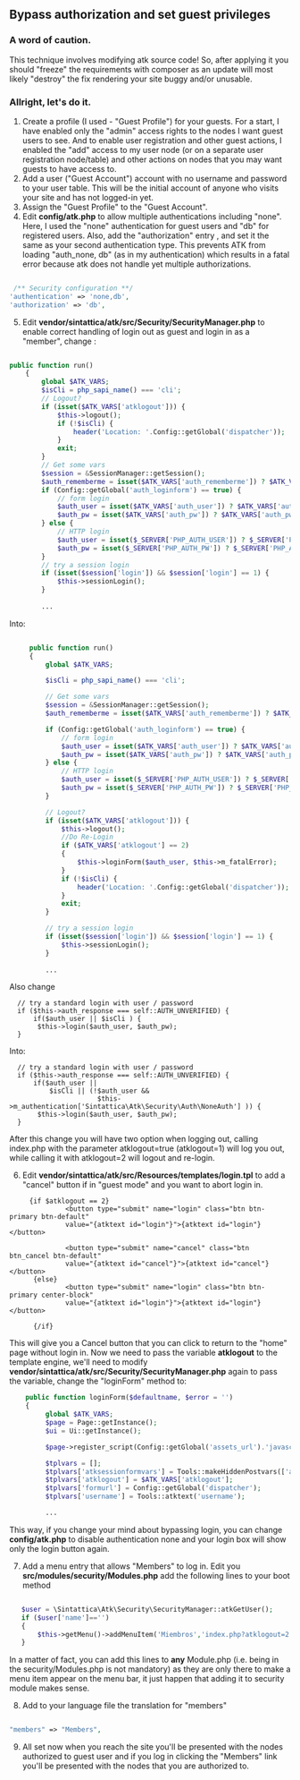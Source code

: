 ## Bypass authorization and set guest privileges

### A word of caution.

This technique involves modifying atk source code! So, after applying it you should "freeze" the requirements with composer as an update
will most likely "destroy" the fix rendering your site buggy and/or unusable.


### Allright, let's do it.

1. Create a profile (I used - "Guest Profile") for your guests. For a start, I have enabled only the "admin" access rights to the nodes I want guest users to see. 
And to enable user registration and other guest actions, I enabled the "add" access to my user node 
(or on a separate user registration node/table) and other actions on nodes that you may want guests to have access to.
2. Add a user ("Guest Account") account with no username and password to your user table. This will be the initial account of 
anyone who visits your site and has not logged-in yet.
3. Assign the "Guest Profile" to the "Guest Account".
4. Edit **config/atk.php** to allow multiple authentications including "none". Here, I used the "none" authentication for guest users and 
"db" for registered users. Also, add the "authorization" entry , and set it the same as your second authentication type. 
This prevents ATK from loading "auth_none, db" (as in my authentication) which results in a fatal error because atk does not handle yet 
multiple authorizations.

```php

 /** Security configuration **/
'authentication' => 'none,db',
'authorization' => 'db',

```

5. Edit **vendor/sintattica/atk/src/Security/SecurityManager.php** to enable correct handling of login out as guest and login in as a 
"member", change :

```php

public function run()
    {
        global $ATK_VARS;
        $isCli = php_sapi_name() === 'cli';
        // Logout?
        if (isset($ATK_VARS['atklogout'])) {
            $this->logout();
            if (!$isCli) {
                header('Location: '.Config::getGlobal('dispatcher'));
            }
            exit;
        }
        // Get some vars
        $session = &SessionManager::getSession();
        $auth_rememberme = isset($ATK_VARS['auth_rememberme']) ? $ATK_VARS['auth_rememberme'] : 0;
        if (Config::getGlobal('auth_loginform') == true) {
            // form login
            $auth_user = isset($ATK_VARS['auth_user']) ? $ATK_VARS['auth_user'] : '';
            $auth_pw = isset($ATK_VARS['auth_pw']) ? $ATK_VARS['auth_pw'] : '';
        } else {
            // HTTP login
            $auth_user = isset($_SERVER['PHP_AUTH_USER']) ? $_SERVER['PHP_AUTH_USER'] : '';
            $auth_pw = isset($_SERVER['PHP_AUTH_PW']) ? $_SERVER['PHP_AUTH_PW'] : '';
        }
        // try a session login
        if (isset($session['login']) && $session['login'] == 1) {
            $this->sessionLogin();
        }
   
        ...
```

Into:

```php

     public function run()
     {
         global $ATK_VARS;

         $isCli = php_sapi_name() === 'cli';

         // Get some vars
         $session = &SessionManager::getSession();
         $auth_rememberme = isset($ATK_VARS['auth_rememberme']) ? $ATK_VARS['auth_rememberme'] : 0;

         if (Config::getGlobal('auth_loginform') == true) {
             // form login
             $auth_user = isset($ATK_VARS['auth_user']) ? $ATK_VARS['auth_user'] : '';
             $auth_pw = isset($ATK_VARS['auth_pw']) ? $ATK_VARS['auth_pw'] : '';
         } else {
             // HTTP login
             $auth_user = isset($_SERVER['PHP_AUTH_USER']) ? $_SERVER['PHP_AUTH_USER'] : '';
             $auth_pw = isset($_SERVER['PHP_AUTH_PW']) ? $_SERVER['PHP_AUTH_PW'] : '';
         }

         // Logout?
         if (isset($ATK_VARS['atklogout'])) {
             $this->logout();
             //Do Re-Login
             if ($ATK_VARS['atklogout'] == 2)
             {
                 $this->loginForm($auth_user, $this->m_fatalError);
             }
             if (!$isCli) {
                 header('Location: '.Config::getGlobal('dispatcher'));
             }
             exit;
         }

         // try a session login
         if (isset($session['login']) && $session['login'] == 1) {
             $this->sessionLogin();
         }
   
         ...
```
Also change 

```
  // try a standard login with user / password
  if ($this->auth_response === self::AUTH_UNVERIFIED) {
      if($auth_user || $isCli ) {
       $this->login($auth_user, $auth_pw);
  }
```

Into:

```
  // try a standard login with user / password
  if ($this->auth_response === self::AUTH_UNVERIFIED) {
      if($auth_user ||
          $isCli || (!$auth_user &&
                      $this->m_authentication['Sintattica\Atk\Security\Auth\NoneAuth'] )) {
       $this->login($auth_user, $auth_pw);
  }
```


After this change you will have two option when logging out, calling index.php with the parameter atklogout=true (atklogout=1) 
will log you out, while calling it with atklogout=2 will logout and re-login.

6. Edit **vendor/sintattica/atk/src/Resources/templates/login.tpl** to add a "cancel" button if in "guest mode" and you want
to abort login in.

```smarty
     {if $atklogout == 2}
              <button type="submit" name="login" class="btn btn-primary btn-default"
              value="{atktext id="login"}">{atktext id="login"}</button>

              <button type="submit" name="cancel" class="btn btn_cancel btn-default"
              value="{atktext id="cancel"}">{atktext id="cancel"}</button>
      {else}
              <button type="submit" name="login" class="btn btn-primary center-block"
              value="{atktext id="login"}">{atktext id="login"}</button>

      {/if}

```
This will give you a Cancel button that you can click to return to the "home" page without login in.
Now we need to pass the variable **atklogout** to the template engine, we'll need to modify **vendor/sintattica/atk/src/Security/SecurityManager.php** again to pass the variable, change the "loginForm" method to:

```php 
    public function loginForm($defaultname, $error = '')
    {
         global $ATK_VARS;
         $page = Page::getInstance();
         $ui = Ui::getInstance();

         $page->register_script(Config::getGlobal('assets_url').'javascript/tools.js');

         $tplvars = [];
         $tplvars['atksessionformvars'] = Tools::makeHiddenPostvars(['atklogout', 'auth_rememberme', 'u2f_response']);
         $tplvars['atklogout'] = $ATK_VARS['atklogout'];
         $tplvars['formurl'] = Config::getGlobal('dispatcher');
         $tplvars['username'] = Tools::atktext('username');

         ...
```
This way, if you change your mind about bypassing login, you can change **config/atk.php** to disable authentication none and your login
box will show only the login button again.

7. Add a menu entry that allows "Members" to log in. Edit you **src/modules/security/Modules.php** add the following lines to your boot method

```php

   $user = \Sintattica\Atk\Security\SecurityManager::atkGetUser();
   if ($user['name']=='')
   {
       $this->getMenu()->addMenuItem('Miembros','index.php?atklogout=2' , 'main', true, 0, static::$module, '', 'right',true);
   }

```
In a matter of fact, you can add this lines to **any** Module.php (i.e. being in the security/Modules.php is not mandatory) as they are
only there to make a menu item appear on the menu bar, it just happen that adding it to security module makes sense.

8. Add to your language file the translation for "members"

```php

"members" => "Members",

```

9. All set now when you reach the site you'll be presented with the nodes authorized to guest user and if you log in clicking
the "Members" link you'll be presented with the nodes that you are authorized to.
